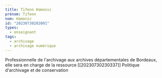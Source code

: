 ```yaml
---
title: Tifenn Hamonic
prénom: Tifenn
nom: Hamonic
id: "20230730202001"
types:
  - enseignant
tags:
  - archivage
  - archivage numérique
---
```


Professionnelle de l'archivage aux archives départementales de Bordeaux, elle sera en charge de la ressource [[20230730230337]] Politique d'archivage et de conservation